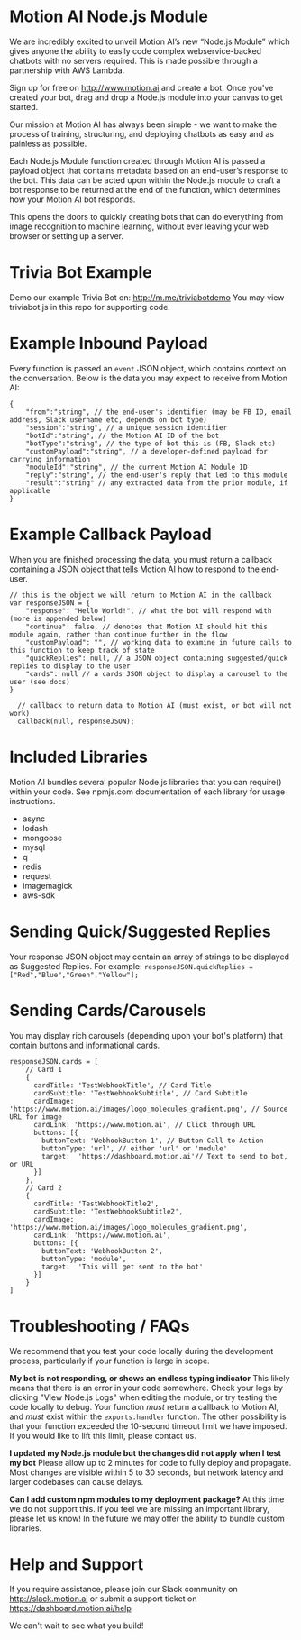 # Motion AI Node.js Module

We are incredibly excited to unveil Motion AI’s new “Node.js Module” which gives anyone the ability to easily code complex webservice-backed chatbots with no servers required.  This is made possible through a partnership with AWS Lambda.

Sign up for free on http://www.motion.ai and create a bot.  Once you've created your bot, drag and drop a Node.js module into your canvas to get started.

Our mission at Motion AI has always been simple - we want to make the process of training, structuring, and deploying chatbots as easy and as painless as possible.

Each Node.js Module function created through Motion AI is passed a payload object that contains metadata based on an end-user’s response to the bot. This data can be acted upon within the Node.js module to craft a bot response to be returned at the end of the function, which determines how your Motion AI bot responds.

This opens the doors to quickly creating bots that can do everything from image recognition to machine learning, without ever leaving your web browser or setting up a server.

# Trivia Bot Example
Demo our example Trivia Bot on: http://m.me/triviabotdemo
You may view triviabot.js in this repo for supporting code.

# Example Inbound Payload
Every function is passed an `event` JSON object, which contains context on the conversation.  Below is the data you may expect to receive from Motion AI:

    {
        "from":"string", // the end-user's identifier (may be FB ID, email address, Slack username etc, depends on bot type)
        "session":"string", // a unique session identifier
        "botId":"string", // the Motion AI ID of the bot
        "botType":"string", // the type of bot this is (FB, Slack etc)
        "customPayload":"string", // a developer-defined payload for carrying information
        "moduleId":"string", // the current Motion AI Module ID
        "reply":"string", // the end-user's reply that led to this module
        "result":"string" // any extracted data from the prior module, if applicable
    }

# Example Callback Payload
When you are finished processing the data, you must return a callback containing a JSON object that tells Motion AI how to respond to the end-user.

    // this is the object we will return to Motion AI in the callback
    var responseJSON = {
        "response": "Hello World!", // what the bot will respond with (more is appended below)
        "continue": false, // denotes that Motion AI should hit this module again, rather than continue further in the flow
        "customPayload": "", // working data to examine in future calls to this function to keep track of state
        "quickReplies": null, // a JSON object containing suggested/quick replies to display to the user
        "cards": null // a cards JSON object to display a carousel to the user (see docs)
    }

      // callback to return data to Motion AI (must exist, or bot will not work)
      callback(null, responseJSON);

# Included Libraries
Motion AI bundles several popular Node.js libraries that you can require() within your code.  See npmjs.com documentation of each library for usage instructions.
+ async
+ lodash
+ mongoose
+ mysql
+ q
+ redis
+ request
+ imagemagick
+ aws-sdk

# Sending Quick/Suggested Replies 
Your response JSON object may contain an array of strings to be displayed as Suggested Replies.  For example:
`responseJSON.quickReplies = ["Red","Blue","Green","Yellow"];`

# Sending Cards/Carousels
You may display rich carousels (depending upon your bot's platform) that contain buttons and informational cards.

    responseJSON.cards = [
        // Card 1
        {
          cardTitle: 'TestWebhookTitle', // Card Title
          cardSubtitle: 'TestWebhookSubtitle', // Card Subtitle
          cardImage: 'https://www.motion.ai/images/logo_molecules_gradient.png', // Source URL for image
          cardLink: 'https://www.motion.ai', // Click through URL
          buttons: [{
            buttonText: 'WebhookButton 1', // Button Call to Action
            buttonType: 'url', // either 'url' or 'module'
            target:  'https://dashboard.motion.ai'// Text to send to bot, or URL
          }]
        },
        // Card 2
        {
          cardTitle: 'TestWebhookTitle2',
          cardSubtitle: 'TestWebhookSubtitle2',
          cardImage: 'https://www.motion.ai/images/logo_molecules_gradient.png',
          cardLink: 'https://www.motion.ai',
          buttons: [{
            buttonText: 'WebhookButton 2',
            buttonType: 'module',
            target:  'This will get sent to the bot'
          }]
        }
    ]
    
# Troubleshooting / FAQs
We recommend that you test your code locally during the development process, particularly if your function is large in scope.

**My bot is not responding, or shows an endless typing indicator**
This likely means that there is an error in your code somewhere.  Check your logs by clicking "View Node.js Logs" when editing the module, or try testing the code locally to debug.  Your function *must* return a callback to Motion AI, and *must* exist within the `exports.handler` function. The other possibility is that your function exceeded the 10-second timeout limit we have imposed. If you would like to lift this limit, please contact us.

**I updated my Node.js module but the changes did not apply when I test my bot**
Please allow up to 2 minutes for code to fully deploy and propagate. Most changes are visible within 5 to 30 seconds, but network latency and larger codebases can cause delays.

**Can I add custom npm modules to my deployment package?**
At this time we do not support this.  If you feel we are missing an important library, please let us know! In the future we may offer the ability to bundle custom libraries.

# Help and Support
If you require assistance, please join our Slack community on http://slack.motion.ai or submit a support ticket on https://dashboard.motion.ai/help

We can't wait to see what you build!

